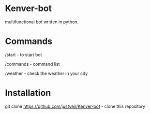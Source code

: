 # Kenver-bot
multifunctional bot written in python.
# Commands
/start - to start bot

/commands - command list

/weather - check the weather in your city 

# Installation 
git clone https://github.com/justveir/Kenver-bot - clone this repository
